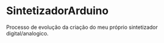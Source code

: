 # SintetizadorArduino
Processo de evolução da criação do meu próprio sintetizador digital/analogico.
